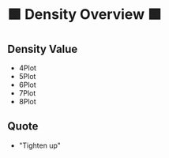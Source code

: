 # 🟩  <envi>Density Overview</envi> 🟩

## Density Value
- 4Plot
- 5Plot
- 6Plot
- 7Plot
- 8Plot

## Quote

- "Tighten up"




